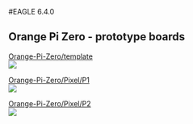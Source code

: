 #EAGLE 6.4.0
## Orange Pi Zero - prototype boards

[Orange-Pi-Zero/template](https://github.com/vanvught/h3dmx512-zip/eagle/Orange-Pi-Zero/template "https://github.com/vanvught/h3dmx512-zip/eagle/Orange-Pi-Zero/template")
</br>
<img src="https://raw.githubusercontent.com/vanvught/h3dmx512-zip/master/eagle/template.png" />

[Orange-Pi-Zero/Pixel/P1](https://github.com/vanvught/h3dmx512-zip/eagle/Orange-Pi-Zero/Pixel/P1 "https://github.com/vanvught/h3dmx512-zip/eagle/Orange-Pi-Zero/Pixel/P1")
</br>
<img src="https://raw.githubusercontent.com/vanvught/h3dmx512-zip/master/eagle/pixel_p1.png" />

[Orange-Pi-Zero/Pixel/P2](https://github.com/vanvught/h3dmx512-zip/eagle/Orange-Pi-Zero/Pixel/P2 "https://github.com/vanvught/h3dmx512-zip/eagle/Orange-Pi-Zero/Pixel/P2")
</br>
<img src="https://raw.githubusercontent.com/vanvught/h3dmx512-zip/master/eagle/pixel_p2.png" />
